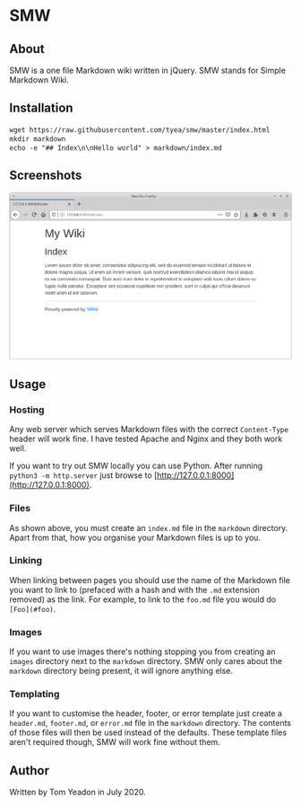 # SMW

## About

SMW is a one file Markdown wiki written in jQuery. SMW stands for Simple Markdown Wiki.

## Installation

```
wget https://raw.githubusercontent.com/tyea/smw/master/index.html
mkdir markdown
echo -e "## Index\n\nHello world" > markdown/index.md
```

## Screenshots

![](screenshot_01.png)

## Usage

### Hosting

Any web server which serves Markdown files with the correct `Content-Type` header will work fine. I have tested Apache and Nginx and they both work well.

If you want to try out SMW locally you can use Python. After running `python3 -m http.server` just browse to [http://127.0.0.1:8000](http://127.0.0.1:8000).

### Files

As shown above, you must create an `index.md` file in the `markdown` directory. Apart from that, how you organise your Markdown files is up to you.

### Linking

When linking between pages you should use the name of the Markdown file you want to link to (prefaced with a hash and with the `.md` extension removed) as the link. For example, to link to the `foo.md` file you would do `[Foo](#foo)`.

### Images

If you want to use images there's nothing stopping you from creating an `images` directory next to the `markdown` directory. SMW only cares about the `markdown` directory being present, it will ignore anything else.

### Templating

If you want to customise the header, footer, or error template just create a `header.md`, `footer.md`, or `error.md` file in the `markdown` directory. The contents of those files will then be used instead of the defaults. These template files aren't required though, SMW will work fine without them.

## Author

Written by Tom Yeadon in July 2020.
